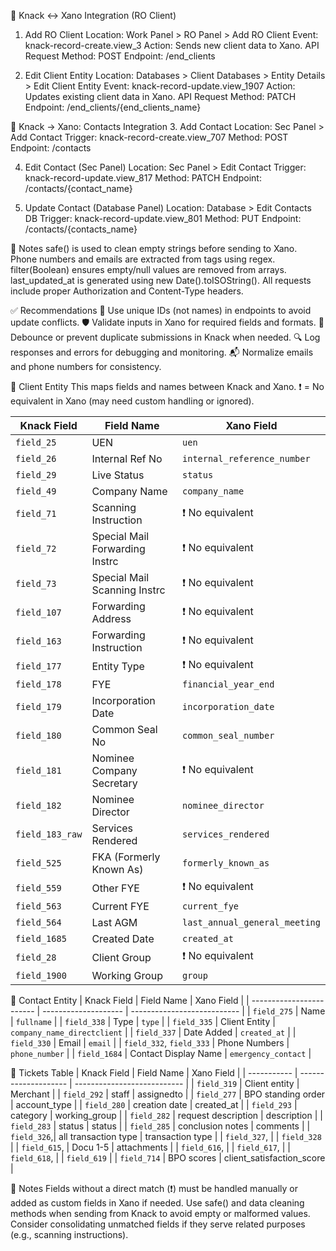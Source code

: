🔗 Knack ↔ Xano Integration (RO Client)

1. Add RO Client
   Location: Work Panel > RO Panel > Add RO Client
   Event: knack-record-create.view_3
   Action: Sends new client data to Xano.
   API Request
   Method: POST
   Endpoint: /end_clients

2. Edit Client Entity
   Location: Databases > Client Databases > Entity Details > Edit Client Entity
   Event: knack-record-update.view_1907
   Action: Updates existing client data in Xano.
   API Request
   Method: PATCH
   Endpoint: /end_clients/{end_clients_name}

🔗 Knack → Xano: Contacts Integration 3. Add Contact
Location: Sec Panel > Add Contact
Trigger: knack-record-create.view_707
Method: POST
Endpoint: /contacts

4. Edit Contact (Sec Panel)
   Location: Sec Panel > Edit Contact
   Trigger: knack-record-update.view_817
   Method: PATCH
   Endpoint: /contacts/{contact_name}

5. Update Contact (Database Panel)
   Location: Database > Edit Contacts DB
   Trigger: knack-record-update.view_801
   Method: PUT
   Endpoint: /contacts/{contacts_name}

📝 Notes
safe() is used to clean empty strings before sending to Xano.
Phone numbers and emails are extracted from <a> tags using regex.
filter(Boolean) ensures empty/null values are removed from arrays.
last_updated_at is generated using new Date().toISOString().
All requests include proper Authorization and Content-Type headers.

✅ Recommendations
🔐 Use unique IDs (not names) in endpoints to avoid update conflicts.
🛡️ Validate inputs in Xano for required fields and formats.
🔁 Debounce or prevent duplicate submissions in Knack when needed.
🔍 Log responses and errors for debugging and monitoring.
📬 Normalize emails and phone numbers for consistency.

👤 Client Entity
This maps fields and names between Knack and Xano.
❗️ = No equivalent in Xano (may need custom handling or ignored).

| Knack Field     | Field Name                     | Xano Field                    |
| --------------- | ------------------------------ | ----------------------------- |
| `field_25`      | UEN                            | `uen`                         |
| `field_26`      | Internal Ref No                | `internal_reference_number`   |
| `field_29`      | Live Status                    | `status`                      |
| `field_49`      | Company Name                   | `company_name`                |
| `field_71`      | Scanning Instruction           | ❗️ No equivalent             |
| `field_72`      | Special Mail Forwarding Instrc | ❗️ No equivalent             |
| `field_73`      | Special Mail Scanning Instrc   | ❗️ No equivalent             |
| `field_107`     | Forwarding Address             | ❗️ No equivalent             |
| `field_163`     | Forwarding Instruction         | ❗️ No equivalent             |
| `field_177`     | Entity Type                    | ❗️ No equivalent             |
| `field_178`     | FYE                            | `financial_year_end`          |
| `field_179`     | Incorporation Date             | `incorporation_date`          |
| `field_180`     | Common Seal No                 | `common_seal_number`          |
| `field_181`     | Nominee Company Secretary      | ❗️ No equivalent             |
| `field_182`     | Nominee Director               | `nominee_director`            |
| `field_183_raw` | Services Rendered              | `services_rendered`           |
| `field_525`     | FKA (Formerly Known As)        | `formerly_known_as`           |
| `field_559`     | Other FYE                      | ❗️ No equivalent             |
| `field_563`     | Current FYE                    | `current_fye`                 |
| `field_564`     | Last AGM                       | `last_annual_general_meeting` |
| `field_1685`    | Created Date                   | `created_at`                  |
| `field_28`      | Client Group                   | ❗️ No equivalent             |
| `field_1900`    | Working Group                  | `group`                       |

📇 Contact Entity
| Knack Field | Field Name | Xano Field |
| ------------------------ | -------------------- | --------------------------- |
| `field_275` | Name | `fullname` |
| `field_338` | Type | `type` |
| `field_335` | Client Entity | `company_name_directclient` |
| `field_337` | Date Added | `created_at` |
| `field_330` | Email | `email` |
| `field_332`, `field_333` | Phone Numbers | `phone_number` |
| `field_1684` | Contact Display Name | `emergency_contact` |

📇 Tickets Table
| Knack Field | Field Name | Xano Field |
| ----------- | -------------------- | --------------------------- |
| `field_319` | Client entity | Merchant |
| `field_292` | staff | assignedto |
| `field_277` | BPO standing order | account_type |
| `field_280` | creation date | created_at |
| `field_293` | category | working_group |
| `field_282` | request description | description |
| `field_283` | status | status |
| `field_285` | conclusion notes | comments |
| `field_326`,| all transaction type | transaction type |
| `field_327`, |
| `field_328` |
| `field_615`, | Docu 1-5 | attachments |
| `field_616`, |
| `field_617`, |
| `field_618`, |
| `field_619` |
| `field_714` | BPO scores | client_satisfaction_score |

📝 Notes
Fields without a direct match (❗️) must be handled manually or added as custom fields in Xano if needed.
Use safe() and data cleaning methods when sending from Knack to avoid empty or malformed values.
Consider consolidating unmatched fields if they serve related purposes (e.g., scanning instructions).
